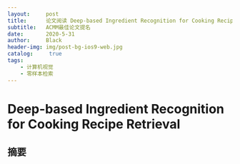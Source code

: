 ```yaml
---
layout:     post
title:      论文阅读 Deep-based Ingredient Recognition for Cooking Recipe Retrieval
subtitle:   ACMM最佳论文提名
date:       2020-5-31
author:     Black
header-img: img/post-bg-ios9-web.jpg
catalog: 	 true
tags:
    - 计算机视觉
    - 零样本检索
---
```

# Deep-based Ingredient Recognition for Cooking Recipe Retrieval

## 摘要
